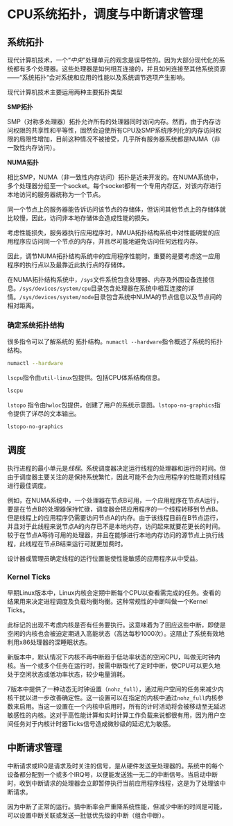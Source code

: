 # CPU系统拓扑，调度与中断请求管理

## 系统拓扑

现代计算机技术，一个“*中央*”处理单元的观念是误导性的。因为大部分现代化的系统都有多个处理器。这些处理器是如何相互连接的，并且如何连接至其他系统资源——“系统拓扑“会对系统和应用的性能以及系统调节选项产生影响。

现代计算机技术主要运用两种主要拓扑类型

**SMP拓扑**

​	SMP（对称多处理器）拓扑允许所有的处理器同时访问内存。然而，由于内存访问权限的共享性和平等性，固然会迫使所有CPU及SMP系统序列化的内存访问权限的局限性增加，目前这种情况不被接受，几乎所有服务器系统都是NUMA（非一致性内存访问）。

**NUMA拓扑**

​	相比SMP，NUMA（非一致性内存访问）拓扑是近来开发的。在NUMA系统中，多个处理器分组至一个socket。每个socket都有一个专用内存区，对该内存进行本地访问的服务器统称为一个节点。

同一个节点上的服务器能告诉访问该节点的存储体，但访问其他节点上的存储体就比较慢，因此，访问非本地存储体会造成性能的损失。

考虑性能损失，服务器执行应用程序时，NMUA拓扑结构系统中对性能明爱的应用程序应访问同一个节点的内存，并且尽可能地避免访问任何远程内存。

因此，调节NUMA拓扑结构系统中的应用程序性能时，重要的是要考虑这一应用程序的执行点以及最靠近此执行点的存储体。

在NUMA拓扑结构系统中，`/sys`文件系统包含处理器、内存及外围设备连接信息。`/sys/devices/system/cpu`目录包含处理器在系统中相互连接的详情。`/sys/devices/system/node`目录包含系统中NUMA的节点信息以及节点间的相对距离。

### 确定系统拓扑结构

很多指令可以了解系统的 拓扑结构。`numactl --hardware`指令概述了系统的拓扑结构。

```bash
numactl --hardware
```

`lscpu`指令由`util-linux`包提供。包括CPU体系结构信息。

```bash
lscpu
```

`lstopo` 指令由`hwloc`包提供，创建了用户的系统示意图。`lstopo-no-graphics`指令提供了详尽的文本输出。

```bash
lstopo-no-graphics
```

## 调度

执行进程的最小单元是*线程*。系统调度器决定运行线程的处理器和运行的时间。但由于调度器主要关注的是保持系统繁忙，因此可能不会为应用程序的性能而对线程进行最佳调度。

例如，在NUMA系统中，一个处理器在节点B可用，一个应用程序在节点A运行，要是在节点B的处理器保持忙碌，调度器会把应用程序的一个线程转移到节点B。但是线程上的应用程序仍需要访问节点A的内存。由于该线程目前在B节点运行，并且对于此线程来说节点A的内存已不是本地内存，访问起来就要花更长的时间。较于在节点A等待可用的处理器，并且在能够进行本地内存访问的源节点上执行线程，此线程在节点B结束运行可就更加费时。

设计器或管理员确定线程的运行位置能使性能敏感的应用程序从中受益。



### Kernel Ticks

早期Linux版本中，Linux内核会定期中断每个CPU以查看需完成的任务。查看的结果用来决定进程调度及负载均衡均衡。这种常规性的中断叫做一个Kernel Ticks。

此标记的出现不考虑内核是否有任务要执行。这意味着为了回应这些中断，即使是空闲的内核也会被迫定期进入高能状态（高达每秒1000次）。这阻止了系统有效地利用x86处理器的深睡眠状态。

新版本中，默认情况下内核不再中断趋于低功率状态的空闲CPU，叫做无时钟内核。当一个或多个任务在运行时，按需中断取代了定时中断，使CPU可以更久地处于空闲状态或低功率状态，较少电量消耗。

7版本中提供了一种动态无时钟设置（`nohz_full`），通过用户空间的任务来减少内核干扰以进一步改善确定性。这一设置可以在指定的内核中通过`nohz_full`内核参数来启用。当这一设置在一个内核中启用时，所有的计时活动将会被移动至无延迟敏感性的内核。这对于高性能计算和实时计算工作负载来说都很有用，因为用户空间任务对于内核计时器Ticks信号造成微秒级的延迟尤为敏感。



## 中断请求管理

中断请求或IRQ是请求及时关注的信号，是从硬件发送至处理器的。系统中的每个设备都分配到一个或多个IRQ号，以便能发送独一无二的中断信号。当启动中断时，收到中断请求的处理器会立即暂停执行当前应用程序线程，这是为了处理该中断请求。

因为中断了正常的运行。搞中断率会严重降系统性能，但减少中断的时间是可能，可以设置中断关联或发送一批低优先级的中断（组合中断）。

